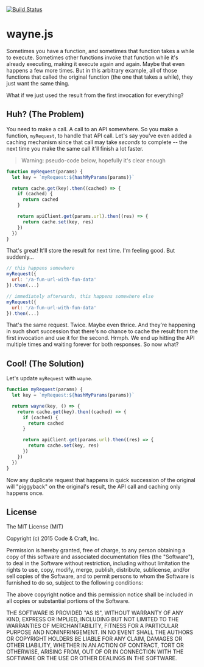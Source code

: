 [![Build Status](https://api.travis-ci.org/codeandcraftnyc/wayne.js.svg?branch=master)](https://travis-ci.org/codeandcraftnyc/wayne.js)

# wayne.js

Sometimes you have a function, and sometimes that function takes a while to
execute. Sometimes other functions invoke that function while it's already
executing, making it execute again and again. Maybe that even happens a few
more times. But in this arbitrary example, all of those functions that called
the original function (the one that takes a while), they just want the same
thing.

What if we just used the result from the first invocation for everything?



## Huh? (The Problem)

You need to make a call. A call to an API somewhere. So you make a function,
`myRequest`, to handle that API call. Let's say you've even added a caching
mechanism since that call may take _seconds_ to complete -- the next time you
make the same call it'll finish a lot faster.

> Warning: pseudo-code below, hopefully it's clear enough

```js
function myRequest(params) {
  let key = `myRequest:${hashMyParams(params)}`

  return cache.get(key).then((cached) => {
    if (cached) {
      return cached
    }

    return apiClient.get(params.url).then((res) => {
      return cache.set(key, res)
    })
  })
}
```

That's great! It'll store the result for next time. I'm feeling good.
But suddenly...

```js
// this happens somewhere
myRequest({
  url: '/a-fun-url-with-fun-data'
}).then(...)

// immediately afterwards, this happens somewhere else
myRequest({
  url: '/a-fun-url-with-fun-data'
}).then(...)
```

That's the same request. Twice. Maybe even thrice. And they're happening in
such short succession that there's no chance to cache the result from the
first invocation and use it for the second. Hrmph. We end up hitting the API
multiple times and waiting forever for both responses. So now what?



## Cool! (The Solution)

Let's update `myRequest` with `wayne`.

```js
function myRequest(params) {
  let key = `myRequest:${hashMyParams(params)}`

  return wayne(key, () => {
    return cache.get(key).then((cached) => {
      if (cached) {
        return cached
      }

      return apiClient.get(params.url).then((res) => {
        return cache.set(key, res)
      })
    })
  })
}
```

Now any duplicate request that happens in quick succession of the original
will "piggyback" on the original's result, the API call and caching only
happens once.



## License

The MIT License (MIT)

Copyright (c) 2015 Code & Craft, Inc.

Permission is hereby granted, free of charge, to any person obtaining a copy of this software and associated documentation files (the "Software"), to deal in the Software without restriction, including without limitation the rights to use, copy, modify, merge, publish, distribute, sublicense, and/or sell copies of the Software, and to permit persons to whom the Software is furnished to do so, subject to the following conditions:

The above copyright notice and this permission notice shall be included in all copies or substantial portions of the Software.

THE SOFTWARE IS PROVIDED "AS IS", WITHOUT WARRANTY OF ANY KIND, EXPRESS OR IMPLIED, INCLUDING BUT NOT LIMITED TO THE WARRANTIES OF MERCHANTABILITY, FITNESS FOR A PARTICULAR PURPOSE AND NONINFRINGEMENT. IN NO EVENT SHALL THE AUTHORS OR COPYRIGHT HOLDERS BE LIABLE FOR ANY CLAIM, DAMAGES OR OTHER LIABILITY, WHETHER IN AN ACTION OF CONTRACT, TORT OR OTHERWISE, ARISING FROM, OUT OF OR IN CONNECTION WITH THE SOFTWARE OR THE USE OR OTHER DEALINGS IN THE SOFTWARE.
